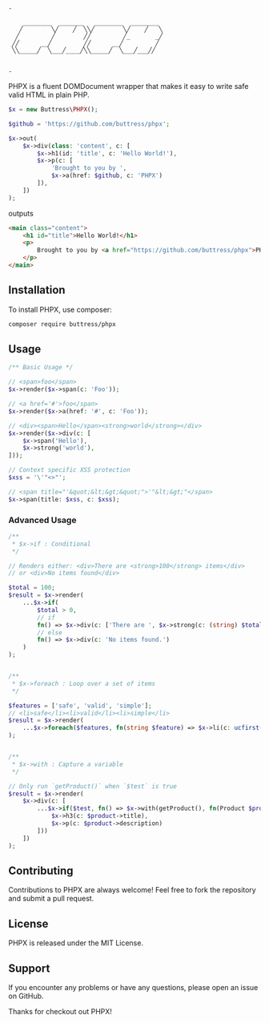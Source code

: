 ```mupad
-

    ________  _______   ________  ________
   ╱        ╲╱    ╱  ╲╲╱        ╲╱    ╱   ╲
  ╱         ╱        ╱╱         ╱_       _╱
 ╱╱      __╱         ╱╱      __╱         ╱
 ╲╲_____╱  ╲___╱____╱╲╲_____╱  ╲___╱___╱╱


-
```

PHPX is a fluent DOMDocument wrapper that makes it easy to write safe valid HTML in plain PHP.

```php
$x = new Buttress\PHPX();

$github = 'https://github.com/buttress/phpx';

$x->out(
    $x->div(class: 'content', c: [
        $x->h1(id: 'title', c: 'Hello World!'),
        $x->p(c: [
            'Brought to you by ',
            $x->a(href: $github, c: 'PHPX')
        ]),
    ])
);
```

outputs

```html
<main class="content">
    <h1 id="title">Hello World!</h1>
    <p>
        Brought to you by <a href="https://github.com/buttress/phpx">PHPX</a>
    </p>
</main>
```

## Installation

To install PHPX, use composer:

```bash
composer require buttress/phpx
```

## Usage

```php
/** Basic Usage */

// <span>foo</span>
$x->render($x->span(c: 'Foo'));

// <a href='#'>foo</span>
$x->render($x->a(href: '#', c: 'Foo'));

// <div><span>Hello</span><strong>world</strong></div>
$x->render($x->div(c: [
    $x->span('Hello'),
    $x->strong('world'),
]));

// Context specific XSS protection
$xss = '\'"<>"';

// <span title="'&quot;&lt;&gt;&quot;">'"&lt;&gt;"</span>
$x->span(title: $xss, c: $xss);
```

### Advanced Usage
```php
/**
 * $x->if : Conditional
 */

// Renders either: <div>There are <strong>100</strong> items</div>
// or <div>No items found</div>

$total = 100;
$result = $x->render(
    ...$x->if(
        $total > 0,
        // if
        fn() => $x->div(c: ['There are ', $x->strong(c: (string) $total), ' items']),
        // else
        fn() => $x->div(c: 'No items found.')
    )
);


/**
 * $x->foreach : Loop over a set of items
 */

$features = ['safe', 'valid', 'simple'];
// <li>safe</li><li>valid</li><li>simple</li>
$result = $x->render(
    ...$x->foreach($features, fn(string $feature) => $x->li(c: ucfirst($feature)))
);


/**
 * $x->with : Capture a variable
 */

// Only run `getProduct()` when `$test` is true
$result = $x->render(
    $x->div(c: [
        ...$x->if($test, fn() => $x->with(getProduct(), fn(Product $product) => [
            $x->h3(c: $product->title),
            $x->p(c: $product->description)
        ]))
    ])
);

```

## Contributing

Contributions to PHPX are always welcome! Feel free to fork the repository and submit a pull request.

## License

PHPX is released under the MIT License.

## Support

If you encounter any problems or have any questions, please open an issue on GitHub.

Thanks for checkout out PHPX!
